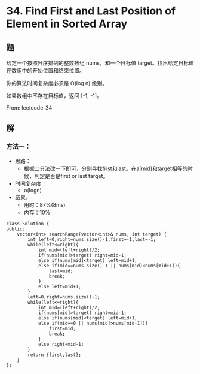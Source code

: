 # 34. Find First and Last Position of Element in Sorted Array

## 题

给定一个按照升序排列的整数数组 nums，和一个目标值 target。找出给定目标值在数组中的开始位置和结束位置。

你的算法时间复杂度必须是 O(log n) 级别。

如果数组中不存在目标值，返回 [-1, -1]。

From: leetcode-34

## 解

### 方法一：
- 思路：
  - 根据二分法改一下即可，分别寻找first和last。在a[mid]和target相等的时候，判定是否是first or last target。
- 时间复杂度：
  - o(logn)
- 结果:
  - 用时：87%(8ms)
  - 内存：10%
```
class Solution {
public:
    vector<int> searchRange(vector<int>& nums, int target) {
        int left=0,right=nums.size()-1,first=-1,last=-1;
        while(left<=right){
            int mid=(left+right)/2;
            if(nums[mid]>target) right=mid-1;
            else if(nums[mid]<target) left=mid+1;
            else if(mid==nums.size()-1 || nums[mid]<nums[mid+1]){
                last=mid;
                break;
            }
            else left=mid+1;
        }
        left=0,right=nums.size()-1;
        while(left<=right){
            int mid=(left+right)/2;
            if(nums[mid]>target) right=mid-1;
            else if(nums[mid]<target) left=mid+1;
            else if(mid==0 || nums[mid]>nums[mid-1]){
                first=mid;
                break;
            }
            else right=mid-1;
        }
        return {first,last};
    }
};
```
